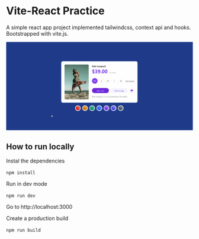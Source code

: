 # Vite-React Practice

A simple react app project implemented tailwindcss, context api and hooks. Bootstrapped with vite.js.

![card-color](/img/card-color.gif)

## How to run locally

Instal the dependencies

`npm install`

Run in dev mode

`npm run dev`

Go to http://localhost:3000

Create a production build

`npm run build`
